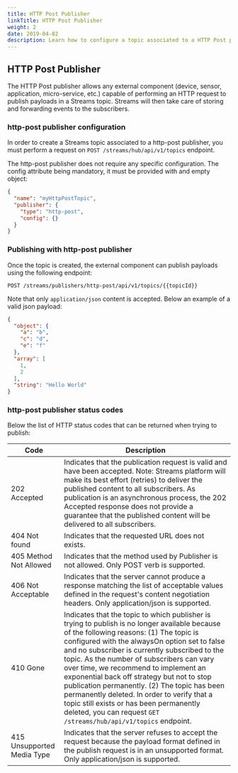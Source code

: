 ```yaml
---
title: HTTP Post Publisher
linkTitle: HTTP Post Publisher
weight: 2
date: 2019-04-02
description: Learn how to configure a topic associated to a HTTP Post publisher.
---
```


## HTTP Post Publisher

The HTTP Post publisher allows any external component (device, sensor, application, micro-service, etc.) capable of performing an HTTP request to publish payloads in a Streams topic.
Streams will then take care of storing and forwarding events to the subscribers.

### http-post publisher configuration

In order to create a Streams topic associated to a http-post publisher, you must perform a request on `POST /streams/hub/api/v1/topics` endpoint.

The http-post publisher does not require any specific configuration. The config attribute being mandatory, it must be provided with and empty object:

```json
{
  "name": "myHttpPostTopic",
  "publisher": {
    "type": "http-post",
    "config": {}
  }
}
```

### Publishing with http-post publisher

Once the topic is created, the external component can publish payloads using the following endpoint:

`POST /streams/publishers/http-post/api/v1/topics/{{topicId}}`

Note that only `application/json` content is accepted. Below an example of a valid json payload:

```json
{
  "object": {
    "a": "b",
    "c": "d",
    "e": "f"
  },
  "array": [
    1,
    2
  ],
  "string": "Hello World"
}
```

### http-post publisher status codes

Below the list of HTTP status codes that can be returned when trying to publish:

| Code | Description |
|------|-------------|
| 202 Accepted | Indicates that the publication request is valid and have been accepted. Note: Streams platform will make its best effort (retries) to deliver the published content to all subscribers. As publication is an asynchronous process, the 202 Accepted response does not provide a guarantee that the published content will be delivered to all subscribers. |
| 404 Not found | Indicates that the requested URL does not exists. |
| 405 Method Not Allowed | Indicates that the method used by Publisher is not allowed. Only POST verb is supported. |
|  406 Not Acceptable | Indicates that the server cannot produce a response matching the list of acceptable values defined in the request's content negotiation headers. Only application/json is supported. |
| 410 Gone | Indicates that the topic to which publisher is trying to publish is no longer available because of the following reasons: (1) The topic is configured with the alwaysOn option set to false and no subscriber is currently subscribed to the topic. As the number of subscribers can vary over time, we recommend to implement an exponential back off strategy but not to stop publication permanently. (2) The topic has been permanently deleted. In order to verify that a topic still exists or has been permanently deleted, you can request `GET /streams/hub/api/v1/topics` endpoint. |
| 415 Unsupported Media Type | Indicates that the server refuses to accept the request because the payload format defined in the publish request is in an unsupported format. Only application/json is supported. |
